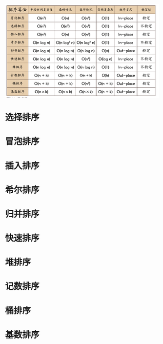 

![image-20220512214822652](images/image-20220512214822652.png)

# 选择排序







# 冒泡排序







# 插入排序







# 希尔排序







# 归并排序







# 快速排序









# 堆排序





# 记数排序





# 桶排序







# 基数排序